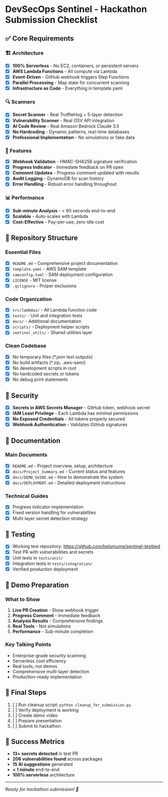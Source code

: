 # DevSecOps Sentinel - Hackathon Submission Checklist

## ✅ Core Requirements

### 🏗️ Architecture
- [x] **100% Serverless** - No EC2, containers, or persistent servers
- [x] **AWS Lambda Functions** - All compute via Lambda
- [x] **Event-Driven** - GitHub webhook triggers Step Functions
- [x] **Parallel Processing** - Map state for concurrent scanning
- [x] **Infrastructure as Code** - Everything in template.yaml

### 🔍 Scanners
- [x] **Secret Scanner** - Real TruffleHog + 5-layer detection
- [x] **Vulnerability Scanner** - Real OSV API integration
- [x] **AI Code Review** - Real Amazon Bedrock Claude 3.5
- [x] **No Hardcoding** - Dynamic patterns, real-time databases
- [x] **Professional Implementation** - No simulations or fake data

### 🚀 Features
- [x] **Webhook Validation** - HMAC-SHA256 signature verification
- [x] **Progress Indicator** - Immediate feedback on PR open
- [x] **Comment Updates** - Progress comment updated with results
- [x] **Audit Logging** - DynamoDB for scan history
- [x] **Error Handling** - Robust error handling throughout

### 📊 Performance
- [x] **Sub-minute Analysis** - < 60 seconds end-to-end
- [x] **Scalable** - Auto-scales with Lambda
- [x] **Cost-Effective** - Pay-per-use, zero idle cost

## 📁 Repository Structure

### Essential Files
- [x] `README.md` - Comprehensive project documentation
- [x] `template.yaml` - AWS SAM template
- [x] `samconfig.toml` - SAM deployment configuration
- [x] `LICENSE` - MIT license
- [x] `.gitignore` - Proper exclusions

### Code Organization
- [x] `src/lambdas/` - All Lambda function code
- [x] `tests/` - Unit and integration tests
- [x] `docs/` - Additional documentation
- [x] `scripts/` - Deployment helper scripts
- [x] `sentinel_utils/` - Shared utilities layer

### Clean Codebase
- [x] No temporary files (*.json test outputs)
- [x] No build artifacts (*.zip, .aws-sam/)
- [x] No development scripts in root
- [x] No hardcoded secrets or tokens
- [x] No debug print statements

## 🔐 Security

- [x] **Secrets in AWS Secrets Manager** - GitHub token, webhook secret
- [x] **IAM Least Privilege** - Each Lambda has minimal permissions
- [x] **No Exposed Credentials** - All tokens properly secured
- [x] **Webhook Authentication** - Validates GitHub signatures

## 📝 Documentation

### Main Documents
- [x] `README.md` - Project overview, setup, architecture
- [x] `docs/Project_Summary.md` - Current status and features
- [x] `docs/DEMO_GUIDE.md` - How to demonstrate the system
- [x] `docs/DEPLOYMENT.md` - Detailed deployment instructions

### Technical Guides
- [x] Progress indicator implementation
- [x] Fixed version handling for vulnerabilities
- [x] Multi-layer secret detection strategy

## 🧪 Testing

- [x] Working test repository: https://github.com/belumume/sentinel-testbed
- [x] Test PR with vulnerabilities and secrets
- [x] Unit tests in `tests/unit/`
- [x] Integration tests in `tests/integration/`
- [x] Verified production deployment

## 🎥 Demo Preparation

### What to Show
1. **Live PR Creation** - Show webhook trigger
2. **Progress Comment** - Immediate feedback
3. **Analysis Results** - Comprehensive findings
4. **Real Tools** - Not simulations
5. **Performance** - Sub-minute completion

### Key Talking Points
- Enterprise-grade security scanning
- Serverless cost efficiency
- Real tools, not demos
- Comprehensive multi-layer detection
- Production-ready implementation

## 🚀 Final Steps

1. [ ] Run cleanup script: `python cleanup_for_submission.py`
2. [ ] Verify deployment is working
3. [ ] Create demo video
4. [ ] Prepare presentation
5. [ ] Submit to hackathon

## 🎯 Success Metrics

- **13+ secrets detected** in test PR
- **206 vulnerabilities found** across packages
- **15 AI suggestions** generated
- **< 1 minute** end-to-end
- **100% serverless** architecture

---

*Ready for hackathon submission! 🎉* 